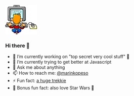 <img src="https://github.com/marinko-peso/marinko-peso/raw/master/coding.gif" width="100">

### Hi there 👋

- 🔭 I’m currently working on "top secret very cool stuff" 🤭
- 🌱 I’m currently trying to get better at Javascript
- 💬 Ask me about anything
- 📫 How to reach me: [@marinkopeso](https://twitter.com/marinkopeso)
- ⚡ Fun fact: [a huge trekkie](https://media.makeameme.org/created/i-was-a-ynnh40.jpg)
- 🍿 Bonus fun fact: also love Star Wars 🤫